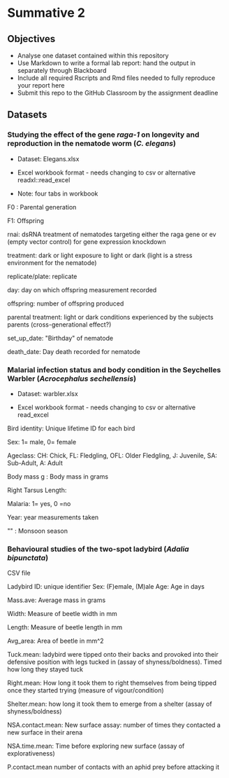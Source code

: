 # Summative 2

## Objectives
 
- Analyse one dataset contained within this repository
- Use Markdown to write a formal lab report: hand the output in separately through Blackboard
- Include all required Rscripts and Rmd files needed to fully reproduce your report here
- Submit this repo to the GitHub Classroom by the assignment deadline


## Datasets

### Studying the effect of the gene *raga-1* on longevity and reproduction in the nematode worm (*C. elegans*)

- Dataset: Elegans.xlsx

- Excel workbook format - needs changing to csv or alternative readxl::read_excel

- Note: four tabs in workbook

F0 : Parental generation

F1: Offspring

rnai: dsRNA treatment of nematodes targeting either the raga gene or ev (empty vector control) for gene expression knockdown

treatment: dark or light exposure to light or dark (light is a stress environment for the nematode)

replicate/plate: replicate

day: day on which offspring measurement recorded

offspring: number of offspring produced

parental treatment: light or dark conditions experienced by the subjects parents (cross-generational effect?)

set_up_date: "Birthday" of nematode

death_date: Day death recorded for nematode

### Malarial infection status and body condition in the Seychelles Warbler (*Acrocephalus sechellensis*)

- Dataset: warbler.xlsx

- Excel workbook format - needs changing to csv or alternative read_excel

Bird identity: Unique lifetime ID for each bird

Sex: 1= male, 0= female 

Ageclass: CH: Chick, FL: Fledgling, OFL: Older Fledgling, J: Juvenile, SA: Sub-Adult, A: Adult

Body mass g : Body mass in grams

Right Tarsus Length: 

Malaria:  1= yes, 0 =no

Year: year measurements taken

"" : Monsoon season

### Behavioural studies of the two-spot ladybird (*Adalia bipunctata*)

CSV file

Ladybird ID: unique identifier
Sex: (F)emale, (M)ale
Age: Age in days

Mass.ave: Average mass in grams

Width: Measure of beetle width in mm

Length: Measure of beetle length in mm

Avg_area: Area of beetle in mm^2

Tuck.mean: ladybird were tipped onto their backs and provoked into their defensive position with legs tucked in (assay of shyness/boldness). Timed how long they stayed tuck 

Right.mean: How long it took them to right themselves from being tipped once they started trying (measure of vigour/condition)

Shelter.mean: how long it took them to emerge from a shelter (assay of shyness/boldness)

NSA.contact.mean: New surface assay: number of times they contacted a new surface in their arena 

NSA.time.mean: Time before exploring new surface (assay of explorativeness)

P.contact.mean number of contacts with an aphid prey before attacking it 


